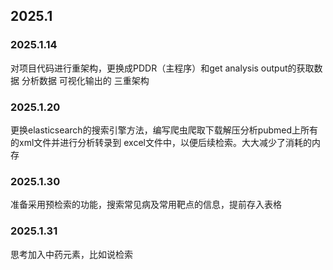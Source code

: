 ## 2025.1

### 2025.1.14
对项目代码进行重架构，更换成PDDR（主程序）和get analysis output的获取数据 分析数据 可视化输出的
三重架构

### 2025.1.20
更换elasticsearch的搜索引擎方法，编写爬虫爬取下载解压分析pubmed上所有的xml文件并进行分析转录到
excel文件中，以便后续检索。大大减少了消耗的内存

### 2025.1.30
准备采用预检索的功能，搜索常见病及常用靶点的信息，提前存入表格

### 2025.1.31
思考加入中药元素，比如说检索